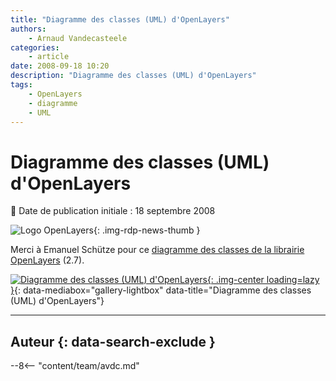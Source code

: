 ```yaml
---
title: "Diagramme des classes (UML) d'OpenLayers"
authors:
    - Arnaud Vandecasteele
categories:
    - article
date: 2008-09-18 10:20
description: "Diagramme des classes (UML) d'OpenLayers"
tags:
    - OpenLayers
    - diagramme
    - UML
---
```


# Diagramme des classes (UML) d'OpenLayers

:calendar: Date de publication initiale : 18 septembre 2008

![Logo OpenLayers](https://cdn.geotribu.fr/img/logos-icones/logiciels_librairies/openlayers.png){: .img-rdp-news-thumb }

Merci à Emanuel Schütze pour ce [diagramme des classes de la librairie OpenLayers](http://trac.openlayers.org/attachment/wiki/UML/ClassDiagram_OL2.7RC2-20080916.pdf?format=raw "diagramme des classes de la librairie OpenLayers") (2.7).

[![Diagramme des classes (UML) d'OpenLayers](https://cdn.geotribu.fr/img/articles-blog-rdp/articles/2008/ClassDiagram_OL2.7RC2-20080916.png "Diagramme des classes (UML) d'OpenLayers"){: .img-center loading=lazy }](https://cdn.geotribu.fr/img/articles-blog-rdp/articles/2008/ClassDiagram_OL2.7RC2-20080916.png "Diagramme des classes (UML) d'OpenLayers"){: data-mediabox="gallery-lightbox" data-title="Diagramme des classes (UML) d'OpenLayers"}

----

## Auteur {: data-search-exclude }

--8<-- "content/team/avdc.md"
